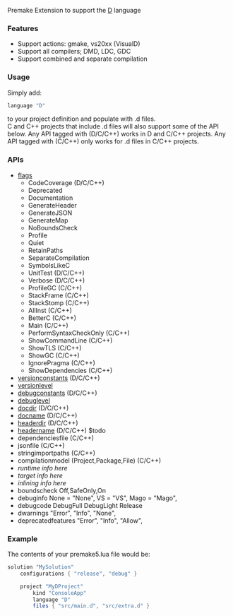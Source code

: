 Premake Extension to support the [D](http://dlang.org) language

### Features ###

* Support actions: gmake, vs20xx (VisualD)
* Support all compilers; DMD, LDC, GDC
* Support combined and separate compilation

### Usage ###

Simply add:
```lua
language "D"
```
to your project definition and populate with .d files.  
C and C++ projects that include .d files will also support some of the API below. Any API tagged with (D/C/C++) works in D and C/C++ projects. Any API tagged with (C/C++) only works for .d files in C/C++ projects.

### APIs ###

* [flags](https://github.com/premake/premake-dlang/wiki/flags)
  * CodeCoverage  (D/C/C++)
  * Deprecated
  * Documentation
  * GenerateHeader
  * GenerateJSON
  * GenerateMap
  * NoBoundsCheck
  * Profile
  * Quiet
  * RetainPaths
  * SeparateCompilation
  * SymbolsLikeC
  * UnitTest (D/C/C++)
  * Verbose (D/C/C++)
  * ProfileGC (C/C++)
  * StackFrame (C/C++)
  * StackStomp (C/C++)
  * AllInst (C/C++)
  * BetterC (C/C++)
  * Main (C/C++)
  * PerformSyntaxCheckOnly (C/C++)
  * ShowCommandLine (C/C++)
  * ShowTLS (C/C++)
  * ShowGC (C/C++)
  * IgnorePragma (C/C++)
  * ShowDependencies (C/C++)
* [versionconstants](https://github.com/premake/premake-dlang/wiki/versionconstants) (D/C/C++)
* [versionlevel](https://github.com/premake/premake-dlang/wiki/versionlevel)
* [debugconstants](https://github.com/premake/premake-dlang/wiki/debugconstants) (D/C/C++)
* [debuglevel](https://github.com/premake/premake-dlang/wiki/debuglevel)
* [docdir](https://github.com/premake/premake-dlang/wiki/docdir) (D/C/C++)
* [docname](https://github.com/premake/premake-dlang/wiki/docname) (D/C/C++)
* [headerdir](https://github.com/premake/premake-dlang/wiki/headerdir) (D/C/C++)
* [headername](https://github.com/premake/premake-dlang/wiki/headername) (D/C/C++)
$todo
* dependenciesfile (C/C++)
* jsonfile (C/C++)
* stringimportpaths (C/C++)
* compilationmodel (Project,Package,File) (C/C++)
* _runtime info here_
* _target info here_
* _inlining info here_
* boundscheck Off,SafeOnly,On
* debuginfo None = "None",
			VS = "VS",
			Mago = "Mago",
* debugcode 
        DebugFull
        DebugLight
        Release
* dwarnings 
        "Error",
        "Info",
        "None",
* deprecatedfeatures 
        "Error",
        "Info",
        "Allow",

### Example ###

The contents of your premake5.lua file would be:

```lua
solution "MySolution"
    configurations { "release", "debug" }

    project "MyDProject"
        kind "ConsoleApp"
        language "D"
        files { "src/main.d", "src/extra.d" }
```
